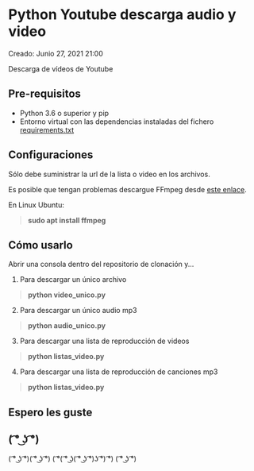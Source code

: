 # Python Youtube descarga audio y video

Creado: Junio 27, 2021 21:00

Descarga de vídeos de Youtube 

## Pre-requisitos 

- Python 3.6 o superior y pip
- Entorno virtual con las dependencias instaladas del fichero [requirements.txt](requirements.txt)


## Configuraciones 

Sólo debe suministrar la url de la lista o video en los archivos.

Es posible que tengan problemas descargue FFmpeg desde [este enlace]('https://ffmpeg.org/download.html').

En Linux Ubuntu: 
>**sudo apt install ffmpeg**

## Cómo usarlo
Abrir una consola dentro del repositorio de clonación y...

1. Para descargar un único archivo
>**python video_unico.py**

2. Para descargar un único audio mp3
>**python audio_unico.py**

3. Para descargar una lista de reproducción de videos
>**python listas_video.py**

4. Para descargar una lista de reproducción de canciones mp3
>**python listas_video.py**

## Espero les guste

## ( ͡° ͜ʖ ͡°)
( ͡° ͜ʖ ͡°)( ͡° ͜ʖ ͡°) ( ͡°( ͡° ͜ʖ( ͡° ͜ʖ ͡°)ʖ ͡°) ͡°) ( ͡° ͜ʖ ͡°)